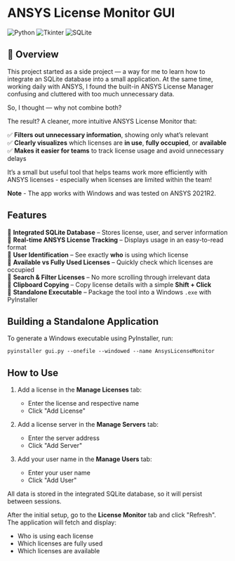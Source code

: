 # ANSYS License Monitor GUI

![Python](https://img.shields.io/badge/Python-3.8%2B-blue) ![Tkinter](https://img.shields.io/badge/Tkinter-GUI-orange) ![SQLite](https://img.shields.io/badge/SQLite-Database-green)

## 📌 Overview  

This project started as a side project — a way for me to learn how to integrate an SQLite database into a small application. At the same time, working daily with ANSYS, I found the built-in ANSYS License Manager confusing and cluttered with too much unnecessary data.  

So, I thought — why not combine both? 

The result? A cleaner, more intuitive ANSYS License Monitor that:  

✅ **Filters out unnecessary information**, showing only what’s relevant  
✅ **Clearly visualizes** which licenses are **in use**, **fully occupied**, or **available**  
✅ **Makes it easier for teams** to track license usage and avoid unnecessary delays  

It’s a small but useful tool that helps teams work more efficiently with ANSYS licenses - especially when licenses are limited within the team!

**Note** - The app works with Windows and was tested on ANSYS 2021R2.

## Features  

🔹 **Integrated SQLite Database** – Stores license, user, and server information  
🔹 **Real-time ANSYS License Tracking** – Displays usage in an easy-to-read format  
🔹 **User Identification** – See exactly **who** is using which license  
🔹 **Available vs Fully Used Licenses** – Quickly check which licenses are occupied  
🔹 **Search & Filter Licenses** – No more scrolling through irrelevant data  
🔹 **Clipboard Copying** – Copy license details with a simple **Shift + Click**  
🔹 **Standalone Executable** – Package the tool into a Windows `.exe` with PyInstaller 


## Building a Standalone Application
To generate a Windows executable using PyInstaller, run:

``` 
pyinstaller gui.py --onefile --windowed --name AnsysLicenseMonitor
```

## How to Use  

1. Add a license in the **Manage Licenses** tab:  
   - Enter the license and respective name  
   - Click "Add License"  

2. Add a license server in the **Manage Servers** tab:  
   - Enter the server address  
   - Click "Add Server"  

3. Add your user name in the **Manage Users** tab:  
   - Enter your user name  
   - Click "Add User"  

All data is stored in the integrated SQLite database, so it will persist between sessions.  

After the initial setup, go to the **License Monitor** tab and click "Refresh".  
The application will fetch and display:  
- Who is using each license  
- Which licenses are fully used  
- Which licenses are available  

